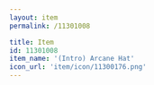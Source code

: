 ```yaml
---
layout: item
permalink: /11301008

title: Item
id: 11301008
item_name: '(Intro) Arcane Hat'
icon_url: 'item/icon/11300176.png'
---
```

